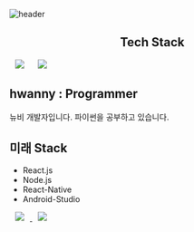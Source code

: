 
![header](https://capsule-render.vercel.app/api?type=waving&color=auto&height=300&section=header&text=hwanny7&fontSize=80)

<h2 align='center'> Tech Stack </h2


<div>
    <img 
        src="https://hits.seeyoufarm.com/api/count/incr/badge.svg?url=https%3A%2F%2Fgithub.com%2hwanny7"
        style="height : auto; margin-left : 10px; margin-right : 10px;"/>
    <img 
        src="https://img.shields.io/github/followers/hwanny7?label=AlpoxDev%20Followers&style=social"
        style="height : auto; margin-left : 10px; margin-right : 10px;"/>
</div>

## hwanny : Programmer

뉴비 개발자입니다. 파이썬을 공부하고 있습니다.

## 미래 Stack

- React.js
- Node.js
- React-Native
- Android-Studio

<a href="https://www.naver.com/">
    <img 
        src="http://img.shields.io/badge/-Instagram-black?style=flat&logo=Instagram&link=https://www.naver.com//"
        style="height : auto; margin-left : 10px; margin-right : 10px;"/>
</a>
<a href="https://www.naver.com/">
    <img 
        src="http://img.shields.io/badge/-Tech%20Blog-655ced?style=flat&logo=github&link=https://www.naver.com/"
        style="height : auto; margin-left : 10px; margin-right : 10px;"/>
</a>

